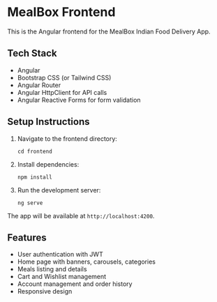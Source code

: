 # MealBox Frontend

This is the Angular frontend for the MealBox Indian Food Delivery App.

## Tech Stack

- Angular
- Bootstrap CSS (or Tailwind CSS)
- Angular Router
- Angular HttpClient for API calls
- Angular Reactive Forms for form validation

## Setup Instructions

1. Navigate to the frontend directory:
   ```
   cd frontend
   ```

2. Install dependencies:
   ```
   npm install
   ```

3. Run the development server:
   ```
   ng serve
   ```

The app will be available at `http://localhost:4200`.

## Features

- User authentication with JWT
- Home page with banners, carousels, categories
- Meals listing and details
- Cart and Wishlist management
- Account management and order history
- Responsive design
